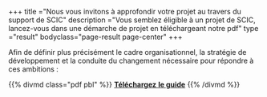 +++
title ="Nous vous invitons à approfondir votre projet au travers du support de SCIC"
description ="Vous semblez éligible à un projet de SCIC, lancez-vous dans une démarche de projet en téléchargeant notre pdf"
type ="result"
bodyclass="page-result page-center"
+++

Afin de définir plus précisément le cadre organisationnel,
la stratégie de développement et la conduite du changement nécessaire pour répondre à ces ambitions : 

{{% divmd class="pdf pbl" %}}
[**Téléchargez** **le guide**](/pdf/guide-scic.pdf)
{{% /divmd %}}